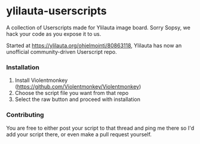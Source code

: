 # ylilauta-userscripts
A collection of Userscripts made for Ylilauta image board. Sorry Sopsy, we hack your code as you expose it to us.

Started at https://ylilauta.org/ohjelmointi/80863118, Ylilauta has now an unofficial community-driven Userscript repo. 

### Installation

1. Install Violentmonkey (https://github.com/Violentmonkey/Violentmonkey)
2. Choose the script file you want from that repo
3. Select the raw button and proceed with installation

### Contributing
You are free to either post your script to that thread and ping me there so I'd add your script there, or even make a pull request yourself.
